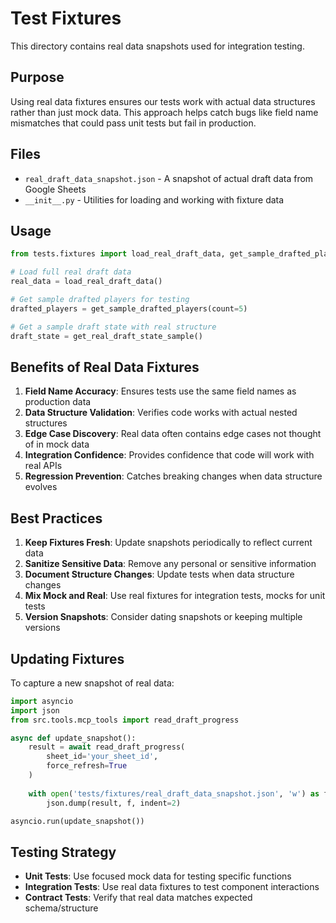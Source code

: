 # Test Fixtures

This directory contains real data snapshots used for integration testing.

## Purpose

Using real data fixtures ensures our tests work with actual data structures rather than just mock data. This approach helps catch bugs like field name mismatches that could pass unit tests but fail in production.

## Files

- `real_draft_data_snapshot.json` - A snapshot of actual draft data from Google Sheets
- `__init__.py` - Utilities for loading and working with fixture data

## Usage

```python
from tests.fixtures import load_real_draft_data, get_sample_drafted_players

# Load full real draft data
real_data = load_real_draft_data()

# Get sample drafted players for testing
drafted_players = get_sample_drafted_players(count=5)

# Get a sample draft state with real structure
draft_state = get_real_draft_state_sample()
```

## Benefits of Real Data Fixtures

1. **Field Name Accuracy**: Ensures tests use the same field names as production data
2. **Data Structure Validation**: Verifies code works with actual nested structures
3. **Edge Case Discovery**: Real data often contains edge cases not thought of in mock data
4. **Integration Confidence**: Provides confidence that code will work with real APIs
5. **Regression Prevention**: Catches breaking changes when data structure evolves

## Best Practices

1. **Keep Fixtures Fresh**: Update snapshots periodically to reflect current data
2. **Sanitize Sensitive Data**: Remove any personal or sensitive information
3. **Document Structure Changes**: Update tests when data structure changes
4. **Mix Mock and Real**: Use real fixtures for integration tests, mocks for unit tests
5. **Version Snapshots**: Consider dating snapshots or keeping multiple versions

## Updating Fixtures

To capture a new snapshot of real data:

```python
import asyncio
import json
from src.tools.mcp_tools import read_draft_progress

async def update_snapshot():
    result = await read_draft_progress(
        sheet_id='your_sheet_id',
        force_refresh=True
    )
    
    with open('tests/fixtures/real_draft_data_snapshot.json', 'w') as f:
        json.dump(result, f, indent=2)

asyncio.run(update_snapshot())
```

## Testing Strategy

- **Unit Tests**: Use focused mock data for testing specific functions
- **Integration Tests**: Use real data fixtures to test component interactions
- **Contract Tests**: Verify that real data matches expected schema/structure